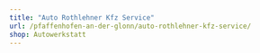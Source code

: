 ```yaml
---
title: "Auto Rothlehner Kfz Service"
url: /pfaffenhofen-an-der-glonn/auto-rothlehner-kfz-service/
shop: Autowerkstatt
---
```


